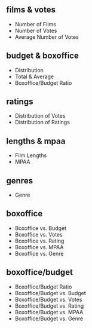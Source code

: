## films & votes

* Number of Films
* Number of Votes
* Average Number of Votes

## budget & boxoffice
* Distribution 
* Total & Average
* Boxoffice/Budget Ratio
                     
## ratings
* Distribution of Votes
* Distribution of Ratings

## lengths & mpaa
* Film Lengths
* MPAA

## genres
* Genre

## boxoffice
* Boxoffice vs. Budget
* Boxoffice vs. Votes
* Boxoffice vs. Rating
* Boxoffice vs. MPAA
* Boxoffice vs. Genre

## boxoffice/budget
* Boxoffice/Budget Ratio
* Boxoffice/Budget vs. Budget
* Boxoffice/Budget vs. Votes
* Boxoffice/Budget vs. Rating
* Boxoffice/Budget vs. MPAA
* Boxoffice/Budget vs. Genre

